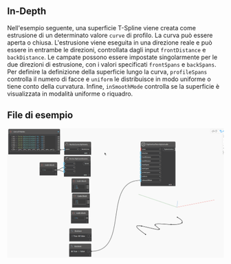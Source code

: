 ## In-Depth
Nell'esempio seguente, una superficie T-Spline viene creata come estrusione di un determinato valore `curve` di profilo. La curva può essere aperta o chiusa. L'estrusione viene eseguita in una direzione reale e può essere in entrambe le direzioni, controllata dagli input `frontDistance` e `backDistance`. Le campate possono essere impostate singolarmente per le due direzioni di estrusione, con i valori specificati `frontSpans` e `backSpans`. Per definire la definizione della superficie lungo la curva, `profileSpans` controlla il numero di facce e `uniform` le distribuisce in modo uniforme o tiene conto della curvatura. Infine, `inSmoothMode` controlla se la superficie è visualizzata in modalità uniforme o riquadro.

## File di esempio
![Example](./Autodesk.DesignScript.Geometry.TSpline.TSplineSurface.ByExtrude_img.gif)

